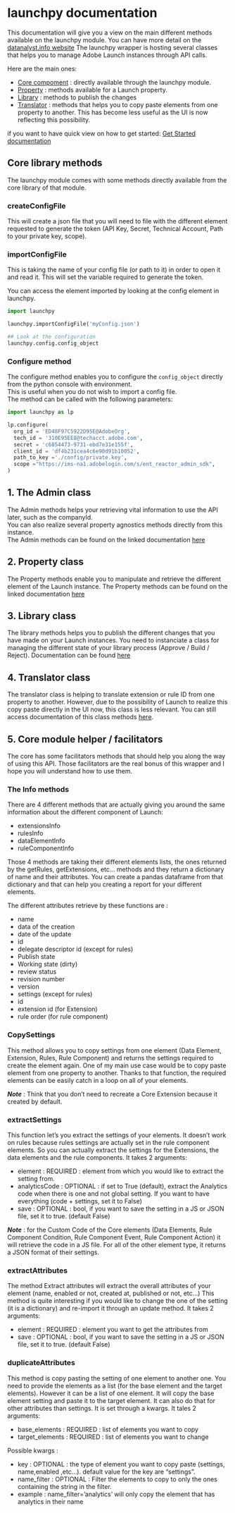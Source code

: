 # launchpy documentation

This documentation will give you a view on the main different methods available on the launchpy module.
You can have more detail on the [datanalyst.info website](https://www.datanalyst.info/category/python/launch-api/?camp=referral~github~launchpy-doc)
The launchpy wrapper is hosting several classes that helps you to manage Adobe Launch instances through API calls.

Here are the main ones:

* [Core compoment](##1.-Core-library-methods) : directly available through the launchpy module.
* [Property](##2.-Property-class) : methods available for a Launch property.
* [Library](##3.-Library-class) : methods to publish the changes
* [Translator](##4.-Translator-class) : methods that helps you to copy paste elements from one property to another. This has become less useful as the UI is now reflecting this possibility.

if you want to have quick view on how to get started: [Get Started documentation](./getstarted.md)

## Core library methods

The launchpy module comes with some methods directly available from the core library of that module.

### createConfigFile

This will create a json file that you will need to file with the different element requested to generate the token (API Key, Secret, Technical Account, Path to your private key, scope).

### importConfigFile

This is taking the name of your config file (or path to it) in order to open it and read it.
This will set the variable required to generate the token.

You can access the element imported by looking at the config element in launchpy.

```python
import launchpy

launchpy.importConfigFile('myConfig.json')

## Look at the configuration
launchpy.config.config_object
```

### Configure method

The configure method enables you to configure the `config_object` directly from the python console with environment.\
This is useful when you do not wish to import a config file.\
The method can be called with the following parameters:

```python
import launchpy as lp

lp.configure(
  org_id = 'ED48F97C5922D95E@AdobeOrg',
  tech_id = '310E95EE8@techacct.adobe.com',
  secret = 'c6854473-9731-ebd7e31e155f',
  client_id = 'df4b231cea4c6e90d91b10052',
  path_to_key ='./config/private.key',
  scope ="https://ims-na1.adobelogin.com/s/ent_reactor_admin_sdk",
)
```

## 1. The Admin class

The Admin methods helps your retrieving vital information to use the API later, such as the companyId.\
You can also realize several property agnostics methods directly from this instance.\
The Admin methods can be found on the linked documentation [here](./admin.md)

## 2. Property class

The Property methods enable you to manipulate and retrieve the different element of the Launch instance.
The Property methods can be found on the linked documentation [here](./property.md)

## 3. Library class

The library methods helps you to publish the different changes that you have made on your Launch instances.
You need to instanciate a class for managing the different state of your library process (Approve / Build / Reject).
Documentation can be found [here](./library.md)

## 4. Translator class

The translator class is helping to translate extension or rule ID from one property to another.
However, due to the possibility of Launch to realize this copy paste directly in the UI now, this class is less relevant.
You can still access documentation of this class methods [here](./translator.md).

## 5. Core module helper / facilitators

The core has some facilitators methods that should help you along the way of using this API. Those facilitators are the real bonus of this wrapper and I hope you will understand how to use them.

### The Info methods

There are 4 different methods that are actually giving you around the same information about the different component of Launch:

* extensionsInfo
* rulesInfo
* dataElementInfo
* ruleComponentInfo

Those 4 methods are taking their different elements lists, the ones returned by the getRules, getExtensions, etc… methods and they return a dictionary of name and their attributes. You can create a pandas dataframe from that dictionary and that can help you creating a report for your different elements.

The different attributes retrieve by these functions are :

* name
* data of the creation
* date of the update
* id
* delegate descriptor id (except for rules)
* Publish state
* Working state (dirty)
* review status
* revision number
* version
* settings (except for rules)
* id
* extension id (for Extension)
* rule order (for rule component)

### CopySettings

This method allows you to copy settings from one element (Data Element, Extension, Rules, Rule Component) and returns the settings required to create the element again.
One of my main use case would be to copy paste element from one property to another. Thanks to that function, the required elements can be easily catch in a loop on all of your elements.

***Note*** : Think that you don’t need to recreate a Core Extension because it created by default.

### extractSettings

This function let’s you extract the settings of your elements. It doesn’t work on rules because rules settings are actually set in the rule component elements.
So you can actually extract the settings for the Extensions, the data elements and the rule components.
It takes 2 arguments:

* element : REQUIRED : element from which you would like to extract the setting from.
* analyticsCode : OPTIONAL : if set to True (default), extract the Analytics code when there is one and not global setting. If you want to have everything (code + settings, set it to False)
* save : OPTIONAL : bool, if you want to save the setting in a JS or JSON file, set it to true. (default False)

***Note*** : for the Custom Code of the Core elements (Data Elements, Rule Component Condition, Rule Component Event, Rule Component Action) it will retrieve the code in a JS file.
For all of the other element type, it returns a JSON format of their settings.

### extractAttributes

The method Extract attributes will extract the overall attributes of your element (name, enabled or not, created at, published or not, etc…)
This method is quite interesting if you would like to change the one of the setting (it is a dictionary) and re-import it through an update method.
It takes 2 arguments:

* element : REQUIRED : element you want to get the attributes from
* save : OPTIONAL : bool, if you want to save the setting in a JS or JSON file, set it to true. (default False)

### duplicateAttributes

This method is copy pasting the setting of one element to another one. You need to provide the elements as a list (for the base element and the target elements).
However it can be a list of one element.
It will copy the base element setting and paste it to the target element. It can also do that for other attributes than settings. It is set through a kwargs.
It tales 2 arguments:

* base_elements : REQUIRED : list of elements you want to copy
* target_elements : REQUIRED : list of elements you want to change

Possible kwargs :

* key : OPTIONAL : the type of element you want to copy paste (settings, name,enabled ,etc…). default value for the key are “settings”.
* name_filter : OPTIONAL : Filter the elements to copy to only the ones containing the string in the filter.
* example : name_filter=’analytics’ will only copy the element that has analytics in their name
